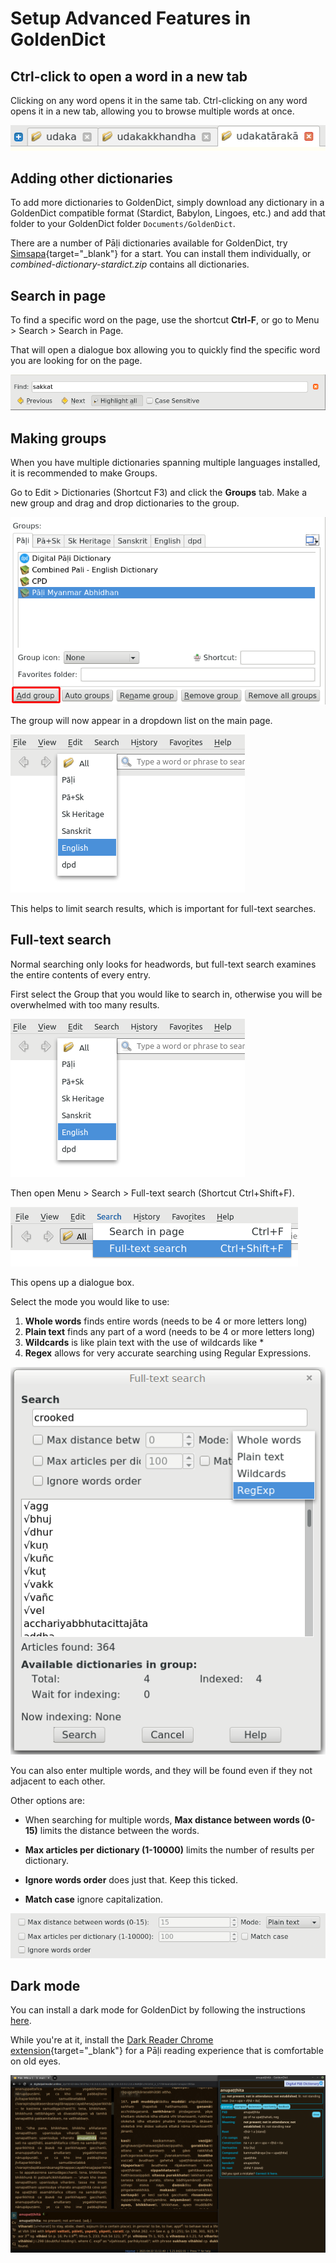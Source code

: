 # Setup Advanced Features in GoldenDict

## Ctrl-click to open a word in a new tab

Clicking on any word opens it in the same tab. Ctrl-clicking on any word opens it in a new tab, allowing you to browse multiple words at once. 

![image](../pics/advanced-setup/tabs.png)

## Adding other dictionaries

To add more dictionaries to GoldenDict, simply download any dictionary in a GoldenDict compatible format (Stardict, Babylon, Lingoes, etc.) and add that folder to your GoldenDict folder `Documents/GoldenDict`.

There are a number of Pāḷi dictionaries available for GoldenDict, try [Simsapa](https://github.com/simsapa/simsapa-dictionary/releases){target="_blank"} for a start. You can install them individually, or *combined-dictionary-stardict.zip* contains all dictionaries.

## Search in page

To find a specific word on the page, use the shortcut **Ctrl-F**, or go to Menu > Search > Search in Page.

That will open a dialogue box allowing you to quickly find the specific word you are looking for on the page.

![groups2](../pics/advanced-setup/find_in_page.png)

## Making groups

When you have multiple dictionaries spanning multiple languages installed, it is recommended to make Groups.

Go to Edit > Dictionaries (Shortcut F3) and click the **Groups** tab. Make a new group and drag and drop dictionaries to the group.

![groups2](../pics/advanced-setup/groups2.png)

The group will now appear in a dropdown list on the main page.

![dropdown](../pics/advanced-setup/dropdown.png)

This helps to limit search results, which is important for full-text searches.


## Full-text search

Normal searching only looks for headwords, but full-text search examines the entire contents of every entry.

First select the Group that you would like to search in, otherwise you will be overwhelmed with too many results.

![dropdown](../pics/advanced-setup/dropdown.png)

Then open Menu > Search > Full-text search (Shortcut Ctrl+Shift+F).

![full-text search](../pics/advanced-setup/full-text%20search.png)

This opens up a dialogue box.

Select the mode you would like to use:

1. **Whole words** finds entire words (needs to be 4 or more letters long)
2. **Plain text** finds any part of a word (needs to be 4 or more letters long)
3. **Wildcards** is like plain text with the use of wildcards like *
4. **Regex** allows for very accurate searching using Regular Expressions.

![mode](../pics/advanced-setup/mode.png)

You can also enter multiple words, and they will be found even if they not adjacent to each other. 

Other options are:

- When searching for multiple words, **Max distance between words (0-15)** limits the distance between the words.

- **Max articles per dictionary (1-10000)** limits the number of results per dictionary.

- **Ignore words order** does just that. Keep this ticked.

- **Match case** ignore capitalization.

![other options](../pics/advanced-setup/other%20options.png)


## Dark mode

You can install a dark mode for GoldenDict by following the instructions [here](https://github.com/goldendict/goldendict/wiki/GoldenDict-Dark-Theme#how-to-install-goldendict-dark-theme).

While you're at it, install the [Dark Reader Chrome extension](https://chrome.google.com/webstore/detail/dark-reader/eimadpbcbfnmbkopoojfekhnkhdbieeh?hl=en){target="_blank"} for a Pāḷi reading experience that is comfortable on old eyes.

![darkmode2](../pics/advanced-setup/darkmode2.png)






